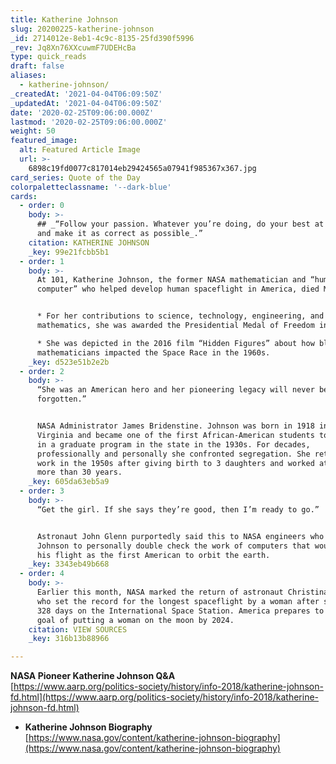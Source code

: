 ```yaml
---
title: Katherine Johnson
slug: 20200225-katherine-johnson
_id: 2714012e-8eb1-4c9c-8135-25fd390f5996
_rev: Jq8Xn76XXcuwmF7UDEHcBa
type: quick_reads
draft: false
aliases:
  - katherine-johnson/
_createdAt: '2021-04-04T06:09:50Z'
_updatedAt: '2021-04-04T06:09:50Z'
date: '2020-02-25T09:06:00.000Z'
lastmod: '2020-02-25T09:06:00.000Z'
weight: 50
featured_image:
  alt: Featured Article Image
  url: >-
    6898c19fd0077c817014eb29424565a07941f985367x367.jpg
card_series: Quote of the Day
colorpaletteclassname: '--dark-blue'
cards:
  - order: 0
    body: >-
      ## _“Follow your passion. Whatever you’re doing, do your best at all times
      and make it as correct as possible_.”
    citation: KATHERINE JOHNSON
    _key: 99e21fcbb5b1
  - order: 1
    body: >-
      At 101, Katherine Johnson, the former NASA mathematician and “human
      computer” who helped develop human spaceflight in America, died Monday.


      * For her contributions to science, technology, engineering, and
      mathematics, she was awarded the Presidential Medal of Freedom in 2015.

      * She was depicted in the 2016 film “Hidden Figures” about how black women
      mathematicians impacted the Space Race in the 1960s.
    _key: d523e51b2e2b
  - order: 2
    body: >-
      “She was an American hero and her pioneering legacy will never be
      forgotten.”


      NASA Administrator James Bridenstine. Johnson was born in 1918 in West
      Virginia and became one of the first African-American students to enroll
      in a graduate program in the state in the 1930s. For decades,
      professionally and personally she confronted segregation. She returned to
      work in the 1950s after giving birth to 3 daughters and worked at NASA for
      more than 30 years.
    _key: 605da63eb5a9
  - order: 3
    body: >-
      “Get the girl. If she says they’re good, then I’m ready to go.”


      Astronaut John Glenn purportedly said this to NASA engineers who wanted
      Johnson to personally double check the work of computers that would track
      his flight as the first American to orbit the earth.
    _key: 3343eb49b668
  - order: 4
    body: >-
      Earlier this month, NASA marked the return of astronaut Christina Koch,
      who set the record for the longest spaceflight by a woman after spending
      328 days on the International Space Station. America prepares to meet the
      goal of putting a woman on the moon by 2024.
    citation: VIEW SOURCES
    _key: 316b13b88966

---
```

**NASA Pioneer Katherine Johnson Q&A**  
[https://www.aarp.org/politics-society/history/info-2018/katherine-johnson-fd.html](https://www.aarp.org/politics-society/history/info-2018/katherine-johnson-fd.html)

* **Katherine Johnson Biography**  
[https://www.nasa.gov/content/katherine-johnson-biography](https://www.nasa.gov/content/katherine-johnson-biography)